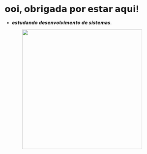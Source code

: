 # 𝗼𝗼𝗶, 𝗼𝗯𝗿𝗶𝗴𝗮𝗱𝗮 𝗽𝗼𝗿 𝗲𝘀𝘁𝗮𝗿 𝗮𝗾𝘂𝗶!

* 𝙚𝙨𝙩𝙪𝙙𝙖𝙣𝙙𝙤 𝙙𝙚𝙨𝙚𝙣𝙫𝙤𝙡𝙫𝙞𝙢𝙚𝙣𝙩𝙤 𝙙𝙚 𝙨𝙞𝙨𝙩𝙚𝙢𝙖𝙨.
  
<div align="center">
  <img height="390" src="https://media2.giphy.com/media/v1.Y2lkPTc5MGI3NjExZG1saTI3amY4c2tyN2t4MXJ0a2tvemlxNTJkcTY5cGlubm1jbm96ZCZlcD12MV9pbnRlcm5hbF9naWZfYnlfaWQmY3Q9Zw/XkZhsYx3l8rDO/giphy.webp"  />
</div>

###
